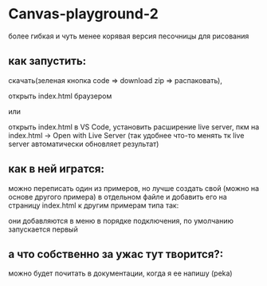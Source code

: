 # Canvas-playground-2
более гибкая и чуть менее корявая версия песочницы для рисования

## как запустить: 
скачать(зеленая кнопка code => download zip => распаковать), 

открыть index.html браузером 

или 

открыть index.html в VS Code, установить расширение live server, пкм на index.html -> Open with Live Server (так удобнее что-то менять тк live server автоматически обновляет результат)

## как в ней игратся:
можно переписать один из примеров, но лучше создать свой (можно на основе другого примера) в отдельном файле и добавить его на страницу index.html к другим примерам типа так: <script src="examples/мой пример.js"></script>

они добавляются в меню в порядке подключения, по умолчанию запускается первый

## а что собственно за ужас тут творится?:
можно будет почитать в документации, когда я ее напишу (peka)
  


